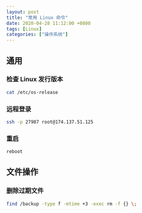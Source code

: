 ```yaml
---
layout: post
title: "常用 Linux 命令"
date: 2020-04-28 11:12:00 +0800
tags: [Linux]
categories: ["操作系统"]
---
```


## 通用

### 检查 Linux 发行版本

```bash
cat /etc/os-release
```

### 远程登录

```bash
ssh -p 27987 root@174.137.51.125
```

### 重启

```bash
reboot
```

## 文件操作

### 删除过期文件

```bash
find /backup -type f -mtime +3 -exec rm -f {} \;
```

